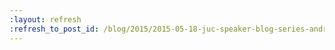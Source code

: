 ```yaml
---
:layout: refresh
:refresh_to_post_id: /blog/2015/2015-05-18-juc-speaker-blog-series-andrew-bayer-juc-europe
---
```

